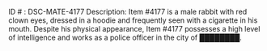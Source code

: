 ID # : DSC-MATE-4177
Description: Item #4177 is a male rabbit with red clown eyes, dressed in a hoodie and frequently seen with a cigarette in his mouth. Despite his physical appearance, Item #4177 possesses a high level of intelligence and works as a police officer in the city of ████████.